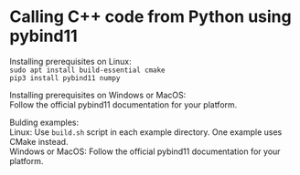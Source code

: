 Calling C++ code from Python using pybind11
============

Installing prerequisites on Linux:  
`sudo apt install build-essential cmake`  
`pip3 install pybind11 numpy`  

Installing prerequisites on Windows or MacOS:  
Follow the official pybind11 documentation for your platform.

Bulding examples:  
Linux: Use `build.sh` script in each example directory. One example uses CMake instead.  
Windows or MacOS: Follow the official pybind11 documentation for your platform.
